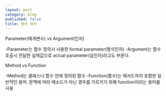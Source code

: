 ```yaml
---
layout: post
category: blog
published: false
title: 용어 정리
---
```

Parameter(매개변수) vs Argument(인자)

-Parameter는 함수 정의시 사용한 formal parameter(형식인자)
-Argument는 함수 호출시 전달한 실제값으로 actual parameter(실인자)라고도 부른다.
    
Method vs Function

-Method는 클래스나 함수 안에 정의된 함수
-Function(함수)는 메서드까지 포함한 일반적인 용어. 
문맥에 따라 메소드가 아닌 경우를 가르키기 위해 function이라는 용어를 사용 